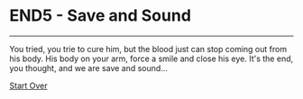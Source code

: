 # END5 - Save and Sound
---
You tried, you trie to cure him, but the blood just can stop coming out from his body. His body on your arm, force a smile and close his eye. It's the end, you thought, and we are save and sound...

[Start Over](../situations/casting-ceremony.md)